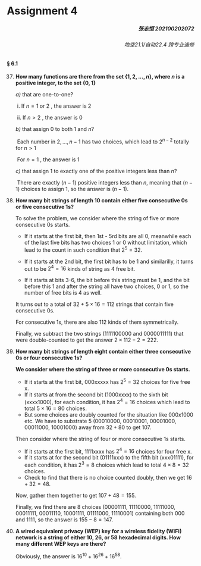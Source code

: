 

# Assignment 4

<h5 align="right">张志恒 202100202072</h5>

<h6 align="right">地空21.1/自动22.4 跨专业选修</h6>

#### § 6.1

37. **How many functions are there from the set $\{1, 2, . . . , n\}$, where $n$ is a positive integer, to the set $\{0, 1\}$**

    *a)*  that are one-to-one?

    ​	i.  If $n = 1~\text{or}~2$ , the answer is $2$

    ​	ii. If $n > 2$ , the answer is $0$

    *b)*  that assign $0$ to both $1$ and $n$?

    ​	Each number in ${2,...,n-1}$ has two choices, which lead to $2^{n-2}$ totally for $n > 1$

    ​	For $n=1$ , the answer is 1

    *c)*  that assign $1$ to exactly one of the positive integers less than $n$?

    ​	There are exactly $(n-1)$ positive integers less than $n$, meaning that $(n-1)$ choices to assign $1$, so the answer is $(n-1)$.



50. **How many bit strings of length $10$ contain either five consecutive $0$s or five consecutive $1$s?**

    To solve the problem, we consider where the string of five or more consecutive $0$s starts. 

    - If it starts at the first bit, then $1$st - $5$rd bits are all $0$, meanwhile each of the last five bits has two choices $1$ or $0$ without limitation, which lead to the count in such condition that $2^5 = 32$. 

    - If it starts at the 2nd bit, the first bit has to be $1$ and similarilly, it turns out to be $2^4=16$ kinds of string as $4$ free bit. 

    - If it starts at bits $3$-$6$, the bit before this string must be $1$, and the bit before this $1$ and after the string all have two choices, $0$ or $1$, so the number of free bits is $4$ as well.

    It turns out to a total of $32 + 5 \times  16 = 112$ strings that contain five consecutive 0s.

    For consecutive 1s, there are also 112 kinds of them symmetrically.

    Finally, we subtract the two strings (1111100000 and 0000011111) that were double-counted to get the answer $2 \times 112 - 2=222$.



51. **How many bit strings of length eight contain either three consecutive $0$s or four consecutive $1$s?**

    **We consider where the string of three or more consecutive 0s starts.**

    - If it starts at the first bit, 000xxxxx has $2^5=32$ choices for five free x.
    - If it starts at from the second bit (1000xxxx) to the sixth bit (xxxx1000), for each condition, it has $2^4 = 16$ choices which lead to total $5 \times 16 = 80$ choices.
    - But some choices are doubly counted for the situation like 000x1000 etc. We have to substrate $5$ (00010000, 00010001, 00001000, 00011000, 10001000) away from $32 + 80$ to get $107$.

    Then consider where the string of four or more consecutive 1s starts.

    - If it starts at the first bit, 1111xxxx has $2^4=16$ choices for four free x.
    - If it starts at for the second bit (01111xxx) to the fifth bit (xxx01111), for each condition, it has $2^3 = 8$ choices which lead to total $4 \times 8 = 32$ choices.
    - Check to find that there is no choice counted doubly, then we get $16 + 32 = 48$.

    Now, gather them together to get $107 + 48 = 155$.

    Finally, we find there are $8$ choices (00001111, 11110000, 11111000, 00011111, 00011110, 10001111, 01111000, 11110001) containing both 000 and 1111, so the answer is $155-8=147$.



61. **A wired equivalent privacy (WEP) key for a wireless fidelity (WiFi) network is a string of either 10, 26, or 58 hexadecimal digits. How many different WEP keys are there?**

    Obviously, the answer is $16^{10} + 16^{26} + 16^{58}$.
